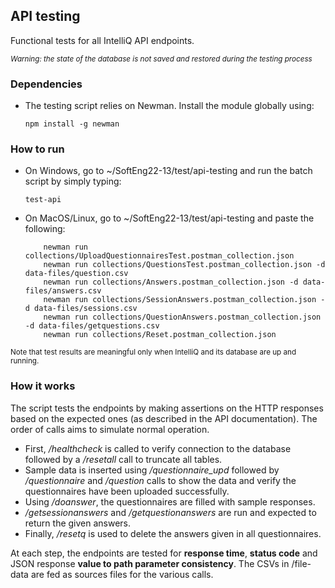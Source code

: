 ## API testing

Functional tests for all IntelliQ API endpoints.

<sub>*Warning: the state of the database is not saved and restored during the testing process*</sub>

### Dependencies

- The testing script relies on Newman. Install the module globally using:

    ``` npm install -g newman ```
    
### How to run
    
- On Windows, go to ~/SoftEng22-13/test/api-testing and run the batch script by simply typing:

    ``` test-api ```
    
- On MacOS/Linux, go to ~/SoftEng22-13/test/api-testing and paste the following:

    ``` newman run collections/Constants.postman_collection.json
        newman run collections/UploadQuestionnairesTest.postman_collection.json
        newman run collections/QuestionsTest.postman_collection.json -d data-files/question.csv
        newman run collections/Answers.postman_collection.json -d data-files/answers.csv
        newman run collections/SessionAnswers.postman_collection.json -d data-files/sessions.csv
        newman run collections/QuestionAnswers.postman_collection.json -d data-files/getquestions.csv
        newman run collections/Reset.postman_collection.json 
    ```
    
<sub>Note that test results are meaningful only when IntelliQ and its database are up and running.</sub>


### How it works

The script tests the endpoints by making assertions on the HTTP responses based on the expected ones (as described in the API documentation). 
The order of calls aims to simulate normal operation.

- First, */healthcheck* is called to verify connection to the database followed by a */resetall* call to truncate all tables. 
- Sample data is inserted using */questionnaire_upd* followed by */questionnaire* and */question* calls to show the data and verify the questionnaires have been uploaded successfully. 
- Using */doanswer*, the questionnaires are filled with sample responses.
- */getsessionanswers* and */getquestionanswers* are run and expected to return the given answers.
- Finally, */resetq* is used to delete the answers given in all questionnaires.

At each step, the endpoints are tested for **response time**, **status code** and JSON response **value to path parameter consistency**. 
The CSVs in /file-data are fed as sources files for the various calls.
